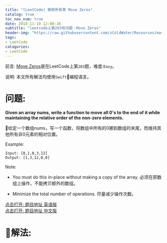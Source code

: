 ```yaml
---
title: "[LeetCode] 移除所有零 Move Zeros"
catalog: true
toc_nav_num: true
date: 2018-11-10 12:00:30
subtitle: "leetcode上第283号问题：Move Zeros"
header-img: "https://raw.githubusercontent.com/zColdWater/Resources/master/Images/girl-min.png"
tags:
- LeetCode
catagories:
- LeetCode
---
```


前言: [Move Zeros](https://leetcode.com/problems/move-zeroes/)是在LeetCode上第`283`题，难度:`Easy`。

说明: 本文所有解法均使用`Swift`编程语言。

问题:
=======
**Given an array nums, write a function to move all 0's to the end of it while maintaining the relative order of the non-zero elements.**

给定一个数组nums，写一个函数，将数组中所有的0挪到数组的末尾，⽽维持其他所有非0元素的相对位置。

Example:

    Input: [0,1,0,3,12]
    Output: [1,3,12,0,0]


Note:

* You must do this in-place without making a copy of the array. 必须在原数组上操作，不能拷贝额外的数组。

* Minimize the total number of operations. 尽量减少操作次数。

[点击打开: 题目地址 英语版](https://leetcode.com/problems/move-zeroes/)  
[点击打开: 题目地址 中文版](https://leetcode-cn.com/problems/move-zeroes/)


解法:
=======




